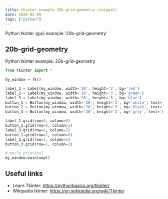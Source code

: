 ```yaml
---
title: tkinter example 20b-grid-geometry (snippet)
date: 2020-02-09
tags: ["python"]
---
```

Python tkinter (gui) example '20b-grid-geometry'


## 20b-grid-geometry

Python tkinter example: 20b-grid-geometry

```python
from tkinter import *

my_window = Tk()

label_1 = Label(my_window, width='20', height='3', bg='red')
label_2 = Label(my_window, width='20', height='3', bg='green')
label_3 = Label(my_window, width='20', height='3', bg='blue')
button_1 = Button(my_window, width='20', height='3', bg='white', text='Button 1')
button_2 = Button(my_window, width='20', height='3', bg='black', text='Button 2', fg='white')
button_3 = Button(my_window, width='20', height='3', bg='grey', text='Button 3')

label_1.grid(row=0, column=0)
button_2.grid(row=0, column=1)
label_3.grid(row=0, column=2)
button_1.grid(row=1, column=0)
label_2.grid(row=1, column=1)
button_3.grid(row=1, column=2)

# bucle principal
my_window.mainloop()


```

## Useful links

- Learn Tkinter: https://pythonbasics.org/tkinter/
- Wikipedia tkinter: https://en.wikipedia.org/wiki/Tkinter
